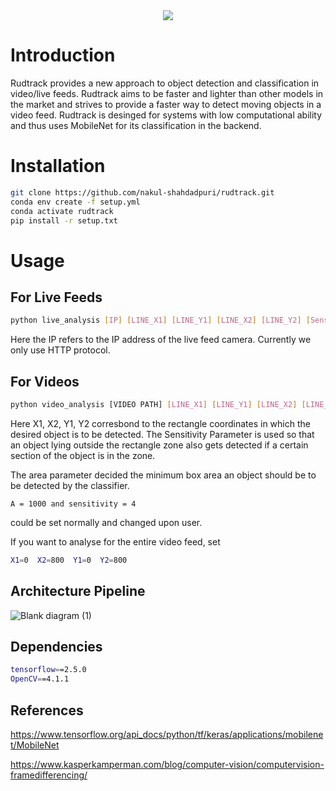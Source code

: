 <div align="center">
  <img src="https://user-images.githubusercontent.com/43999912/123759092-35633c00-d8dd-11eb-9289-a0d3a42068d5.png">
</div>

# Introduction

Rudtrack provides a new approach to object detection and classification in video/live feeds. Rudtrack aims to be faster and lighter than other models in the market and strives to provide a faster way to detect moving objects in a video feed. Rudtrack is desinged for systems with low computational ability and thus uses MobileNet for its classification in the backend.

# Installation

```sh
git clone https://github.com/nakul-shahdadpuri/rudtrack.git
conda env create -f setup.yml
conda activate rudtrack
pip install -r setup.txt
```

# Usage

## For Live Feeds
```sh
python live_analysis [IP] [LINE_X1] [LINE_Y1] [LINE_X2] [LINE_Y2] [Sensitivity] [Area]
```
Here the IP refers to the IP address of the live feed camera. Currently we only use HTTP protocol.

## For Videos
```sh
python video_analysis [VIDEO PATH] [LINE_X1] [LINE_Y1] [LINE_X2] [LINE_Y2] [Sensitivity] [Area]
```

Here X1, X2, Y1, Y2 corresbond to the rectangle coordinates in which the desired object is to be detected. The Sensitivity Parameter is used so that an object lying outside the rectangle zone also gets detected if a certain section of the object is in the zone. 

The area parameter decided the minimum box area an object should be to be detected by the classifier.
 ```
 A = 1000 and sensitivity = 4 
 ```
 could be set normally and changed upon user.
 
 
 If you want to analyse for the entire video feed, 
 set 
 ```sh
 X1=0  X2=800  Y1=0  Y2=800
```
## Architecture Pipeline 
![Blank diagram (1)](https://user-images.githubusercontent.com/43999912/123781378-cba15d00-d8f1-11eb-84cd-b5eec779d2ce.png)




## Dependencies

```sh
tensorflow==2.5.0
OpenCV==4.1.1
```

## References
https://www.tensorflow.org/api_docs/python/tf/keras/applications/mobilenet/MobileNet

https://www.kasperkamperman.com/blog/computer-vision/computervision-framedifferencing/

